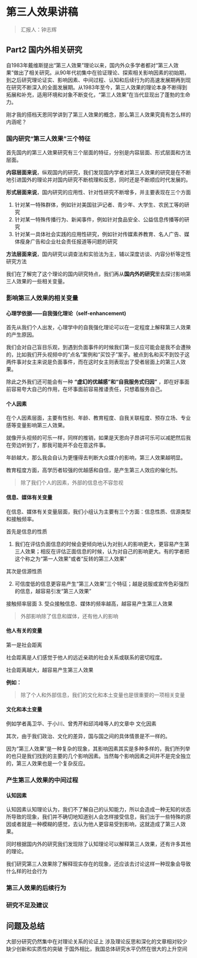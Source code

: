 # 第三人效果讲稿

> 汇报人：钟志辉

## Part2 国内外相关研究

自1983年戴维斯提出“第三人效果”理论以来，国内外众多学者都对“第三人效果”做出了相关研究。从90年代初集中在验证理论、探索相关影响因素的初始期，到之后研究理论证实、影响因素、中间过程、认知和后续行为的高速发展期再到现在研究不断深入的全面发展期。从1983年至今，第三人效果的理论本身不断得到拓展和补充，适用环境和对象不断变化，“第三人效果”在当代显现出了蓬勃的生命力。


刚才我的搭档天恩同学讲到了第三人效果的概念，那么第三人效果究竟有怎么样的内涵呢？
### 国内研究“第三人效果”三个特征

首先国内的第三人效果研究有三个层面的特征，分别是内容层面、形式层面和方法层面。

**内容层面来说**，纵观国内的研究，我们发现国内学者对第三人效果的研究是在不断地引进国外的理论并对国内研究不断梳理和反思，同时还是不断顺应时代发展的。

**形式层面来说**，国内研究的应用性、针对性研究不断增多，并主要表现在三个方面

1. 针对某一特殊群体，例如针对美国驻沪记者、青少年、大学生、农民工等的研究
2. 针对某一特殊传播行为、新闻事件，例如针对食品安全、公益信息传播等的研究
3. 针对某一具体社会实践的应用性研究，例如针对传媒素养教育、名人广告、媒体瘦身广告和企业社会责任报道等问题的研究

**方法层面来说**，国内研究以调查法和实验法为主，辅以深度访谈、内容分析等定性研究方法

我们在了解完了这个理论的国内研究特点，我们再从**国内外的研究**里去探讨影响第三人效果的一些相关变量。

### 影响第三人效果的相关变量

#### 心理学依据——自我强化理论（self-enhancement)

首先从我们个人出发，心理学中的自我强化理论可以在一定程度上解释第三人效果的产生原因。

我们会对自己盲目乐观，到遇到负面事件的时候我们第一反应可能会是我不会遭殃的，比如我们开头视频中的“点名”案例和“买饺子”案子。被点到名和买不到饺子这两件事对女主来说是负面事件，而在这时女主则表现出了受者层面上的第三人效果。

除此之外我们还可能会有一种 **“虚幻的优越感”和“自我服务式归因”** ，即在好事面前容易夸大自己的作用，在坏事面前容易推诿责任，只想着服务自己。

#### 个人因素

在个人因素层面，主要有性别、年龄、教育程度、自我关联程度、预存立场、专业感等变量影响第三人效果。

就像开头视频的可乐一样，同样的推销，如果是天恩向子昂讲可乐可以减肥然后我在旁边听到了，那我可能并不会在意这件事。

年龄越大，那么我会自认为更懂得去判断大众媒介的影响，第三人效果越明显。

教育程度方面，高学历者较强的优越感和自信，是产生第三人效应的催化剂。

> 除了我们个人的因素，外部的信息也不容忽视

#### 信息、媒体有关变量

在信息、媒体有关变量层面，我们小组认为主要有三个方面：信息性质、信源类型和接触频率。

首先是信息的性质

1. 我们在评估负面信息的时候会更倾向地认为对别人的影响更大，更容易产生第三人效果；相反在评估正面信息的时候，认为对自己的影响更大。有的学者把这个称之为“第一人效果”或者“反转的第三人效果”

其次是信源性质

2. 可信度低的信息更容易产生“第三人效果”三个特征；越是说服或宣传色彩强烈的信息，越容易引发“第三人效果”

接触频率层面
3. 受众接触信息、媒体的频率越高，越容易产生第三人效果

> 外部影响除了信息和媒体，还有他人的影响

#### 他人有关的变量

第一是社会距离

社会距离是人们感觉于他人的远近亲疏的社会关系或联系的密切程度。

社会距离越大，越容易产生第三人效果

**例如：**


> 除了个人和外部信息，我们的文化和本土变量也是很重要的一项相关变量

#### 文化和本土变量

例如学者禹卫华、于小川、曾秀芹和邱鸿峰等人的文章中
文化因素

其次，由于我们政治、文化的差异，国与国之间的具体情景是不一样的。

因为“第三人效果”是一种复杂的现象，其影响因素其实是多种多样的，我们所列举的也只是我们找到的主要的几个影响因素。当然每个影响因素之间并不是完全独立的，第三人效果也是一个复杂反应。


### 产生第三人效果的中间过程
#### 认知因素
认知因素认知理论认为，我们不了解自己的认知能力，所以会造成一种无知的状态所导致的现象，我们并不确切地知道别人会怎样接受信息，我们出于一些特殊的原因或者就是一种模糊的感觉，去认为他人更容易受到影响，这就造成了第三人效果。

同时根据国内外的研究我们发现除了认知理论可以解释第三人效果，还有许多其他的理论。

我们研究第三人效果除了解释现实存在的现象，还应该去讨论这样一种现象会导致什么样的社会行为

### 第三人效果的后续行为
### 研究不足及建议


## 问题及总结
大部分研究仍然集中在对理论关系的论证上
涉及理论反思和深化的文章相对较少
缺少创新和实质性的突破
于国外相比，我国总体研究水平仍然在很大的上升空间

